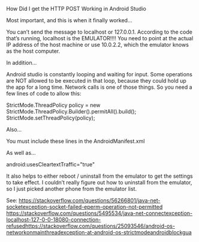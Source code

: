 How Did I get the HTTP POST Working in Android Studio

Most important, and this is when it finally worked…

You can’t send the message to localhost or 127.0.0.1.  According to the code that’s running, localhost is the EMULATOR!!!!
You need to point at the actual IP address of the host machine or use 10.0.2.2, which the emulator knows as the host computer.

In addition…

Android studio is constantly looping and waiting for input. Some operations are NOT allowed to be executed in that loop, because they could hold up the app for a long time. Network calls is one of those things. So you need a few lines of code to allow this:

StrictMode.ThreadPolicy policy = new StrictMode.ThreadPolicy.Builder().permitAll().build();
StrictMode.setThreadPolicy(policy);


Also…

You must include these lines in the AndroidManifest.xml

<uses-permission android:name="android.permission.INTERNET" />
<uses-permission android:name="android.permission.ACCESS_NETWORK_STATE" />

As well as…

android:usesCleartextTraffic="true"


It also helps to either reboot / uninstall from the emulator to get the settings to take effect. I couldn’t really figure out how to uninstall from the emulator, so I just picked another phone from the emulator list.

See:
https://stackoverflow.com/questions/56266801/java-net-socketexception-socket-failed-eperm-operation-not-permitted
https://stackoverflow.com/questions/5495534/java-net-connectexception-localhost-127-0-0-18080-connection-refusedhttps://stackoverflow.com/questions/25093546/android-os-networkonmainthreadexception-at-android-os-strictmodeandroidblockgua
